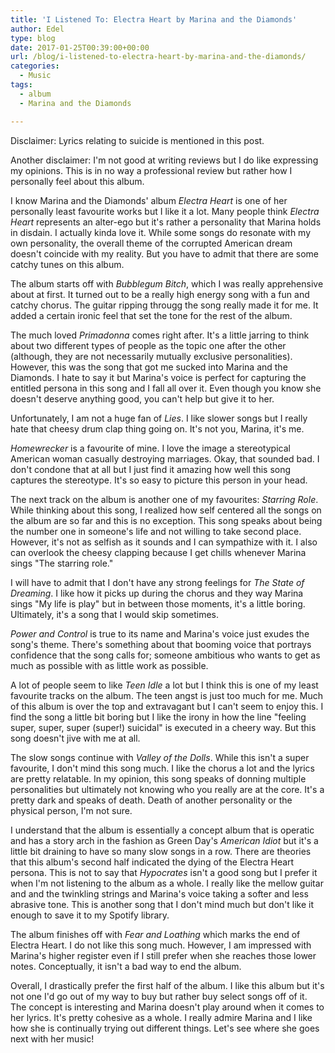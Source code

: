 ```yaml
---
title: 'I Listened To: Electra Heart by Marina and the Diamonds'
author: Edel
type: blog
date: 2017-01-25T00:39:00+00:00
url: /blog/i-listened-to-electra-heart-by-marina-and-the-diamonds/
categories:
  - Music
tags:
  - album
  - Marina and the Diamonds

---
```

Disclaimer: Lyrics relating to suicide is mentioned in this post.

Another disclaimer: I'm not good at writing reviews but I do like expressing my opinions. This is in no way a professional review but rather how I personally feel about this album.

I know Marina and the Diamonds' album _Electra Heart_ is one of her personally least favourite works but I like it a lot. Many people think _Electra Heart_ represents an alter-ego but it's rather a personality that Marina holds in disdain. I actually kinda love it. While some songs do resonate with my own personality, the overall theme of the corrupted American dream doesn't coincide with my reality. But you have to admit that there are some catchy tunes on this album.

The album starts off with _Bubblegum Bitch_, which I was really apprehensive about at first. It turned out to be a really high energy song with a fun and catchy chorus. The guitar ripping througg the song really made it for me. It added a certain ironic feel that set the tone for the rest of the album.

The much loved _Primadonna_ comes right after. It's a little jarring to think about two different types of people as the topic one after the other (although, they are not necessarily mutually exclusive personalities). However, this was the song that got me sucked into Marina and the Diamonds. I hate to say it but Marina's voice is perfect for capturing the entitled persona in this song and I fall all over it. Even though you know she doesn't deserve anything good, you can't help but give it to her.

Unfortunately, I am not a huge fan of _Lies_. I like slower songs but I really hate that cheesy drum clap thing going on. It's not you, Marina, it's me.

_Homewrecker_ is a favourite of mine. I love the image a stereotypical American woman casually destroying marriages. Okay, that sounded bad. I don't condone that at all but I just find it amazing how well this song captures the stereotype. It's so easy to picture this person in your head.

The next track on the album is another one of my favourites: _Starring Role_. While thinking about this song, I realized how self centered all the songs on the album are so far and this is no exception. This song speaks about being the number one in someone's life and not willing to take second place. However, it's not as selfish as it sounds and I can sympathize with it. I also can overlook the cheesy clapping because I get chills whenever Marina sings "The starring role."

I will have to admit that I don't have any strong feelings for _The State of Dreaming_. I like how it picks up during the chorus and they way Marina sings "My life is play" but in between those moments, it's a little boring. Ultimately, it's a song that I would skip sometimes.

_Power and Control_ is true to its name and Marina's voice just exudes the song's theme. There's something about that booming voice that portrays confidence that the song calls for; someone ambitious who wants to get as much as possible with as little work as possible.

A lot of people seem to like _Teen Idle_ a lot but I think this is one of my least favourite tracks on the album. The teen angst is just too much for me. Much of this album is over the top and extravagant but I can't seem to enjoy this. I find the song a little bit boring but I like the irony in how the line "feeling super, super, super (super!) suicidal" is executed in a cheery way. But this song doesn't jive with me at all.

The slow songs continue with _Valley of the Dolls_. While this isn't a super favourite, I don't mind this song much. I like the chorus a lot and the lyrics are pretty relatable. In my opinion, this song speaks of donning multiple personalities but ultimately not knowing who you really are at the core. It's a pretty dark and speaks of death. Death of another personality or the physical person, I'm not sure.

I understand that the album is essentially a concept album that is operatic and has a story arch in the fashion as Green Day's _American Idiot_ but it's a little bit draining to have so many slow songs in a row. There are theories that this album's second half indicated the dying of the Electra Heart persona. This is not to say that _Hypocrates_ isn't a good song but I prefer it when I'm not listening to the album as a whole. I really like the mellow guitar and and the twinkling strings and Marina's voice taking a softer and less abrasive tone. This is another song that I don't mind much but don't like it enough to save it to my Spotify library.

The album finishes off with _Fear and Loathing_ which marks the end of Electra Heart. I do not like this song much. However, I am impressed with Marina's higher register even if I still prefer when she reaches those lower notes. Conceptually, it isn't a bad way to end the album.

Overall, I drastically prefer the first half of the album. I like this album but it's not one I'd go out of my way to buy but rather buy select songs off of it. The concept is interesting and Marina doesn't play around when it comes to her lyrics. It's pretty cohesive as a whole. I really admire Marina and I like how she is continually trying out different things. Let's see where she goes next with her music!